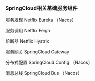 ### SpringCloud相关基础服务组件

服务发现 Netflix Eureka （Nacos）

服务调用 Netflix Feign

熔断器 Netflix Hystrix

服务网关 SpringCloud Gateway

分布式配置 SpringCloud Config （Nacos）

消息总线 SpringCloud Bus （Nacos）

